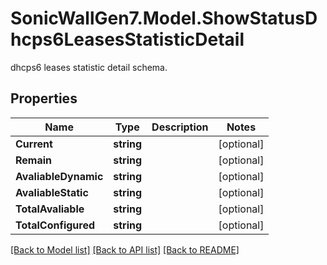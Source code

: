# SonicWallGen7.Model.ShowStatusDhcps6LeasesStatisticDetail
dhcps6 leases statistic detail schema.

## Properties

Name | Type | Description | Notes
------------ | ------------- | ------------- | -------------
**Current** | **string** |  | [optional] 
**Remain** | **string** |  | [optional] 
**AvaliableDynamic** | **string** |  | [optional] 
**AvaliableStatic** | **string** |  | [optional] 
**TotalAvaliable** | **string** |  | [optional] 
**TotalConfigured** | **string** |  | [optional] 

[[Back to Model list]](../README.md#documentation-for-models) [[Back to API list]](../README.md#documentation-for-api-endpoints) [[Back to README]](../README.md)

